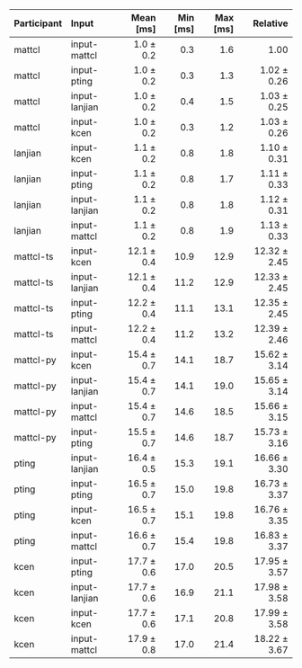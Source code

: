 | Participant | Input | Mean [ms] | Min [ms] | Max [ms] | Relative |
|:---|:---|---:|---:|---:|---:|
| mattcl | input-mattcl | 1.0 ± 0.2 | 0.3 | 1.6 | 1.00 |
| mattcl | input-pting | 1.0 ± 0.2 | 0.3 | 1.3 | 1.02 ± 0.26 |
| mattcl | input-lanjian | 1.0 ± 0.2 | 0.4 | 1.5 | 1.03 ± 0.25 |
| mattcl | input-kcen | 1.0 ± 0.2 | 0.3 | 1.2 | 1.03 ± 0.26 |
| lanjian | input-kcen | 1.1 ± 0.2 | 0.8 | 1.8 | 1.10 ± 0.31 |
| lanjian | input-pting | 1.1 ± 0.2 | 0.8 | 1.7 | 1.11 ± 0.33 |
| lanjian | input-lanjian | 1.1 ± 0.2 | 0.8 | 1.8 | 1.12 ± 0.31 |
| lanjian | input-mattcl | 1.1 ± 0.2 | 0.8 | 1.9 | 1.13 ± 0.33 |
| mattcl-ts | input-kcen | 12.1 ± 0.4 | 10.9 | 12.9 | 12.32 ± 2.45 |
| mattcl-ts | input-lanjian | 12.1 ± 0.4 | 11.2 | 12.9 | 12.33 ± 2.45 |
| mattcl-ts | input-pting | 12.2 ± 0.4 | 11.1 | 13.1 | 12.35 ± 2.45 |
| mattcl-ts | input-mattcl | 12.2 ± 0.4 | 11.2 | 13.2 | 12.39 ± 2.46 |
| mattcl-py | input-kcen | 15.4 ± 0.7 | 14.1 | 18.7 | 15.62 ± 3.14 |
| mattcl-py | input-lanjian | 15.4 ± 0.7 | 14.1 | 19.0 | 15.65 ± 3.14 |
| mattcl-py | input-mattcl | 15.4 ± 0.7 | 14.6 | 18.5 | 15.66 ± 3.15 |
| mattcl-py | input-pting | 15.5 ± 0.7 | 14.6 | 18.7 | 15.73 ± 3.16 |
| pting | input-lanjian | 16.4 ± 0.5 | 15.3 | 19.1 | 16.66 ± 3.30 |
| pting | input-pting | 16.5 ± 0.7 | 15.0 | 19.8 | 16.73 ± 3.37 |
| pting | input-kcen | 16.5 ± 0.7 | 15.1 | 19.8 | 16.76 ± 3.35 |
| pting | input-mattcl | 16.6 ± 0.7 | 15.4 | 19.8 | 16.83 ± 3.37 |
| kcen | input-pting | 17.7 ± 0.6 | 17.0 | 20.5 | 17.95 ± 3.57 |
| kcen | input-lanjian | 17.7 ± 0.6 | 16.9 | 21.1 | 17.98 ± 3.58 |
| kcen | input-kcen | 17.7 ± 0.6 | 17.1 | 20.8 | 17.99 ± 3.58 |
| kcen | input-mattcl | 17.9 ± 0.8 | 17.0 | 21.4 | 18.22 ± 3.67 |
